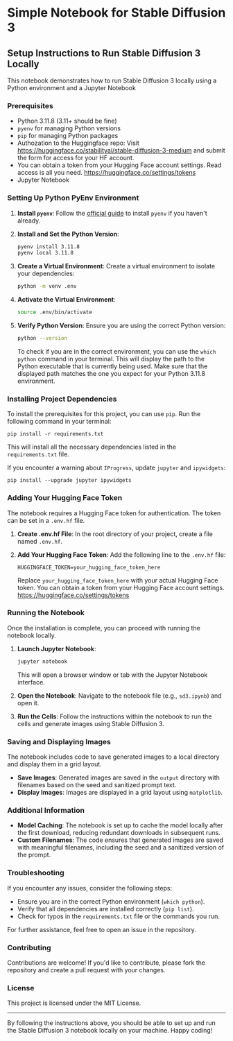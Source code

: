 # Simple Notebook for Stable Diffusion 3

## Setup Instructions to Run Stable Diffusion 3 Locally

This notebook demonstrates how to run Stable Diffusion 3 locally using a Python environment and a Jupyter Notebook

### Prerequisites

- Python 3.11.8 (3.11+ should be fine)
- `pyenv` for managing Python versions
- `pip` for managing Python packages
- Authozation to the Huggingface repo:
Visit https://huggingface.co/stabilityai/stable-diffusion-3-medium and submit the form for access for your HF account.
- You can obtain a token from your Hugging Face account settings. Read access is all you need. https://huggingface.co/settings/tokens
- Jupyter Notebook


### Setting Up Python PyEnv Environment

1. **Install `pyenv`**: Follow the [official guide](https://github.com/pyenv/pyenv#installation) to install `pyenv` if you haven't already.

2. **Install and Set the Python Version**:
   ```bash
   pyenv install 3.11.8
   pyenv local 3.11.8
   ```

3. **Create a Virtual Environment**:
   Create a virtual environment to isolate your dependencies:
   ```bash
   python -m venv .env
   ```

4. **Activate the Virtual Environment**:
   ```bash
   source .env/bin/activate
   ```

5. **Verify Python Version**:
   Ensure you are using the correct Python version:
   ```bash
   python --version
   ```
   To check if you are in the correct environment, you can use the `which python` command in your terminal. This will display the path to the Python executable that is currently being used. Make sure that the displayed path matches the one you expect for your Python 3.11.8 environment.

### Installing Project Dependencies

To install the prerequisites for this project, you can use `pip`. Run the following command in your terminal:

```shell
pip install -r requirements.txt
```

This will install all the necessary dependencies listed in the `requirements.txt` file.

If you encounter a warning about `IProgress`, update `jupyter` and `ipywidgets`:

```shell
pip install --upgrade jupyter ipywidgets
```

### Adding Your Hugging Face Token

The notebook requires a Hugging Face token for authentication. The token can be set in a `.env.hf` file.

1. **Create .env.hf File**:
   In the root directory of your project, create a file named `.env.hf`.

2. **Add Your Hugging Face Token**:
   Add the following line to the `.env.hf` file:
   ```plaintext
   HUGGINGFACE_TOKEN=your_hugging_face_token_here
   ```

   Replace `your_hugging_face_token_here` with your actual Hugging Face token. You can obtain a token from your Hugging Face account settings. https://huggingface.co/settings/tokens

### Running the Notebook

Once the installation is complete, you can proceed with running the notebook locally.

1. **Launch Jupyter Notebook**:
   ```bash
   jupyter notebook
   ```
   This will open a browser window or tab with the Jupyter Notebook interface.

2. **Open the Notebook**:
   Navigate to the notebook file (e.g., `sd3.ipynb`) and open it.

3. **Run the Cells**:
   Follow the instructions within the notebook to run the cells and generate images using Stable Diffusion 3.

### Saving and Displaying Images

The notebook includes code to save generated images to a local directory and display them in a grid layout.

- **Save Images**: Generated images are saved in the `output` directory with filenames based on the seed and sanitized prompt text.
- **Display Images**: Images are displayed in a grid layout using `matplotlib`.

### Additional Information

- **Model Caching**: The notebook is set up to cache the model locally after the first download, reducing redundant downloads in subsequent runs.
- **Custom Filenames**: The code ensures that generated images are saved with meaningful filenames, including the seed and a sanitized version of the prompt.

### Troubleshooting

If you encounter any issues, consider the following steps:

- Ensure you are in the correct Python environment (`which python`).
- Verify that all dependencies are installed correctly (`pip list`).
- Check for typos in the `requirements.txt` file or the commands you run.

For further assistance, feel free to open an issue in the repository.

### Contributing

Contributions are welcome! If you'd like to contribute, please fork the repository and create a pull request with your changes.

### License

This project is licensed under the MIT License.

---

By following the instructions above, you should be able to set up and run the Stable Diffusion 3 notebook locally on your machine. Happy coding!